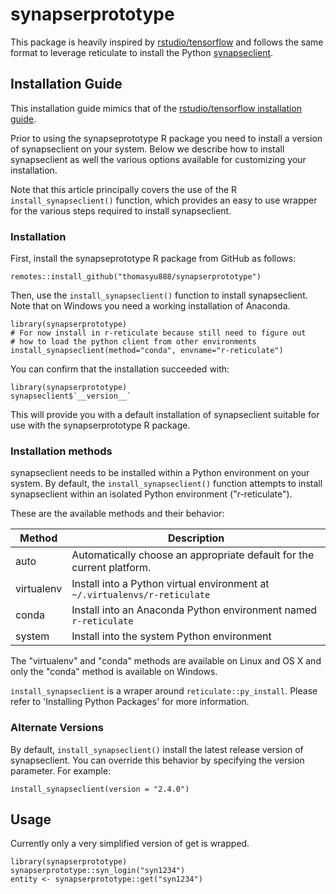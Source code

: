 # synapserprototype

This package is heavily inspired by [rstudio/tensorflow](https://github.com/rstudio/tensorflow) and follows the same
format to leverage reticulate to install the Python [synapseclient](https://github.com/Sage-Bionetworks/synapsePythonClient).


## Installation Guide

This installation guide mimics that of the [rstudio/tensorflow installation guide](https://tensorflow.rstudio.com/installation/).

Prior to using the synapseprototype R package you need to install a version of synapseclient on your system. Below we describe how to install synapseclient as well the various options available for customizing your installation.

Note that this article principally covers the use of the R `install_synapseclient()` function, which provides an easy to use wrapper for the various steps required to install synapseclient.

### Installation
First, install the synapseprototype R package from GitHub as follows:

```
remotes::install_github("thomasyu888/synapserprototype")
```

Then, use the `install_synapseclient()` function to install synapseclient. Note that on Windows you need a working installation of Anaconda.

```
library(synapserprototype)
# For now install in r-reticulate because still need to figure out
# how to load the python client from other environments
install_synapseclient(method="conda", envname="r-reticulate")

```

You can confirm that the installation succeeded with:

```
library(synapserprototype)
synapseclient$`__version__`
```

This will provide you with a default installation of synapseclient suitable for use with the synapserprototype R package.

### Installation methods

synapseclient needs to be installed within a Python environment on your system. By default, the `install_synapseclient()` function attempts to install synapseclient within an isolated Python environment ("r-reticulate").

These are the available methods and their behavior:

| Method|Description|
| --- | ----------- |
|auto|	Automatically choose an appropriate default for the current platform.|
|virtualenv|	Install into a Python virtual environment at `~/.virtualenvs/r-reticulate`|
|conda	|Install into an Anaconda Python environment named `r-reticulate`|
|system|	Install into the system Python environment|

The "virtualenv" and "conda" methods are available on Linux and OS X and only the "conda" method is available on Windows.

`install_synapseclient` is a wraper around `reticulate::py_install`. Please refer to 'Installing Python Packages' for more information.

### Alternate Versions

By default, `install_synapseclient()` install the latest release version of synapseclient. You can override this behavior by specifying the version parameter. For example:

`install_synapseclient(version = "2.4.0")`


## Usage

Currently only a very simplified version of get is wrapped.

```
library(synapserprototype)
synapserprototype::syn_login("syn1234")
entity <- synapserprototype::get("syn1234")
```
